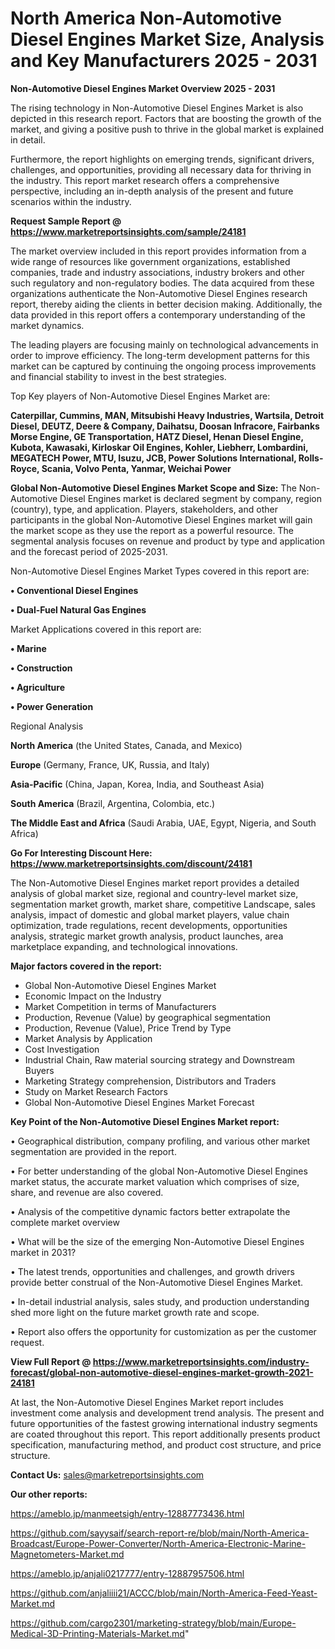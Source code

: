 # North America Non-Automotive Diesel Engines Market Size, Analysis and Key Manufacturers 2025 - 2031

<Strong> Non-Automotive Diesel Engines Market Overview 2025 - 2031</strong>

The rising technology in Non-Automotive Diesel Engines Market is also depicted in this research report. Factors that are boosting the growth of the market, and giving a positive push to thrive in the global market is explained in detail.

Furthermore, the report highlights on emerging trends, significant drivers, challenges, and opportunities, providing all necessary data for thriving in the industry. This report market research offers a comprehensive perspective, including an in-depth analysis of the present and future scenarios within the industry.

<strong>Request Sample Report @ <a href=https://www.marketreportsinsights.com/sample/24181>https://www.marketreportsinsights.com/sample/24181</a></strong>

The market overview included in this report provides information from a wide range of resources like government organizations, established companies, trade and industry associations, industry brokers and other such regulatory and non-regulatory bodies. The data acquired from these organizations authenticate the Non-Automotive Diesel Engines research report, thereby aiding the clients in better decision making. Additionally, the data provided in this report offers a contemporary understanding of the market dynamics.

The leading players are focusing mainly on technological advancements in order to improve efficiency. The long-term development patterns for this market can be captured by continuing the ongoing process improvements and financial stability to invest in the best strategies.

Top Key players of Non-Automotive Diesel Engines Market are:

<strong>Caterpillar, Cummins, MAN, Mitsubishi Heavy Industries, Wartsila, Detroit Diesel, DEUTZ, Deere & Company, Daihatsu, Doosan Infracore, Fairbanks Morse Engine, GE Transportation, HATZ Diesel, Henan Diesel Engine, Kubota, Kawasaki, Kirloskar Oil Engines, Kohler, Liebherr, Lombardini, MEGATECH Power, MTU, Isuzu, JCB, Power Solutions International, Rolls-Royce, Scania, Volvo Penta, Yanmar, Weichai Power</strong>

<strong><b>Global Non-Automotive Diesel Engines Market Scope and Size:</b></strong>
The Non-Automotive Diesel Engines market is declared segment by company, region (country), type, and application. Players, stakeholders, and other participants in the global Non-Automotive Diesel Engines market will gain the market scope as they use the report as a powerful resource. The segmental analysis focuses on revenue and product by type and application and the forecast period of 2025-2031.

Non-Automotive Diesel Engines Market Types covered in this report are:

<strong>• Conventional Diesel Engines

• Dual-Fuel Natural Gas Engines</strong>

Market Applications covered in this report are:

<strong>• Marine

• Construction

• Agriculture

• Power Generation</strong> 

Regional Analysis

<strong>North America</strong> (the United States, Canada, and Mexico)

<strong>Europe</strong> (Germany, France, UK, Russia, and Italy)

<strong>Asia-Pacific</strong> (China, Japan, Korea, India, and Southeast Asia)

<strong>South America</strong> (Brazil, Argentina, Colombia, etc.)

<strong>The Middle East and Africa</strong> (Saudi Arabia, UAE, Egypt, Nigeria, and South Africa)

<strong>Go For Interesting Discount Here: <a href=https://www.marketreportsinsights.com/discount/24181>https://www.marketreportsinsights.com/discount/24181</a></strong>

The Non-Automotive Diesel Engines market report provides a detailed analysis of global market size, regional and country-level market size, segmentation market growth, market share, competitive Landscape, sales analysis, impact of domestic and global market players, value chain optimization, trade regulations, recent developments, opportunities analysis, strategic market growth analysis, product launches, area marketplace expanding, and technological innovations.

<strong><b>Major factors covered in the report:</b></strong>
<ul>
  <li>Global Non-Automotive Diesel Engines Market </li>
  <li>Economic Impact on the Industry</li>
  <li>Market Competition in terms of Manufacturers</li>
  <li>Production, Revenue (Value) by geographical segmentation</li>
  <li>Production, Revenue (Value), Price Trend by Type</li>
  <li>Market Analysis by Application</li>
  <li>Cost Investigation</li>
  <li>Industrial Chain, Raw material sourcing strategy and Downstream Buyers</li>
  <li>Marketing Strategy comprehension, Distributors and Traders</li>
  <li>Study on Market Research Factors</li>
  <li>Global Non-Automotive Diesel Engines Market Forecast</li>
</ul>

<strong><b>Key Point of the Non-Automotive Diesel Engines Market report:</b></strong>

• Geographical distribution, company profiling, and various other market segmentation are provided in the report.

• For better understanding of the global Non-Automotive Diesel Engines market status, the accurate market valuation which comprises of size, share, and revenue are also covered.

• Analysis of the competitive dynamic factors better extrapolate the complete market overview

• What will be the size of the emerging Non-Automotive Diesel Engines market in 2031?

• The latest trends, opportunities and challenges, and growth drivers provide better construal of the Non-Automotive Diesel Engines Market.

• In-detail industrial analysis, sales study, and production understanding shed more light on the future market growth rate and scope.

• Report also offers the opportunity for customization as per the customer request.

<strong><b>View Full Report @ <a href=https://www.marketreportsinsights.com/industry-forecast/global-non-automotive-diesel-engines-market-growth-2021-24181>https://www.marketreportsinsights.com/industry-forecast/global-non-automotive-diesel-engines-market-growth-2021-24181</a></b></strong>


At last, the Non-Automotive Diesel Engines Market report includes investment come analysis and development trend analysis. The present and future opportunities of the fastest growing international industry segments are coated throughout this report. This report additionally presents product specification, manufacturing method, and product cost structure, and price structure.

<strong>Contact Us:</strong>
sales@marketreportsinsights.com

<strong>Our other reports:</strong>

<a href=https://ameblo.jp/manmeetsigh/entry-12887773436.html>https://ameblo.jp/manmeetsigh/entry-12887773436.html</a>

<a href=https://github.com/sayysaif/search-report-re/blob/main/North-America-Broadcast/Europe-Power-Converter/North-America-Electronic-Marine-Magnetometers-Market.md>https://github.com/sayysaif/search-report-re/blob/main/North-America-Broadcast/Europe-Power-Converter/North-America-Electronic-Marine-Magnetometers-Market.md</a>

<a href=https://ameblo.jp/anjali0217777/entry-12887957506.html>https://ameblo.jp/anjali0217777/entry-12887957506.html</a>

<a href=https://github.com/anjaliiii21/ACCC/blob/main/North-America-Feed-Yeast-Market.md>https://github.com/anjaliiii21/ACCC/blob/main/North-America-Feed-Yeast-Market.md</a>

<a href=https://github.com/cargo2301/marketing-strategy/blob/main/Europe-Medical-3D-Printing-Materials-Market.md>https://github.com/cargo2301/marketing-strategy/blob/main/Europe-Medical-3D-Printing-Materials-Market.md</a>"

